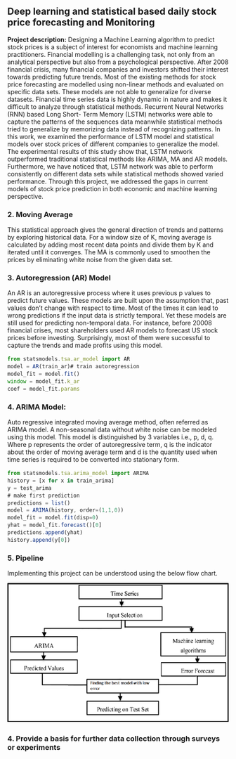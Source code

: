 ## Deep learning and statistical based daily stock price forecasting and Monitoring

**Project description:** Designing a Machine Learning algorithm to predict stock prices is a subject of interest for economists and machine learning practitioners. Financial modelling is a challenging task, not only from an analytical perspective but also from a psychological perspective. After 2008 financial crisis, many financial companies and investors shifted their interest towards predicting future trends. Most of the existing methods for stock price forecasting are modelled using non-linear methods and evaluated on specific data sets. These models are not able to generalize for diverse datasets. Financial time series data is highly dynamic in nature and makes it difficult to analyze through statistical methods. Recurrent Neural Networks (RNN) based Long Short- Term Memory (LSTM) networks were able to capture the patterns of the sequences data meanwhile statistical methods tried to generalize by memorizing data instead of recognizing patterns. In this work, we examined the performance of LSTM model and statistical models over stock prices of different companies to generalize the model. The experimental results of this study show that, LSTM network outperformed traditional statistical methods like ARIMA, MA and AR models. Furthermore, we have noticed that, LSTM network was able to perform consistently on different data sets while statistical methods showed varied performance. Through this project, we addressed the gaps in current models of stock price prediction in both economic and machine learning perspective.



### 2. Moving Average
This statistical approach gives the general direction of trends and patterns by exploring historical data. For a window size of K, moving average is calculated by adding most recent data points and divide them by K and iterated until it converges. The MA is commonly used to smoothen the prices by eliminating white noise from the given data set.

### 3. Autoregression (AR) Model 

An AR is an autoregressive process where it uses previous p values to predict future values. These models are built upon the assumption that, past values don’t change with respect to time. Most of the times it can lead to wrong predictions if the input data is strictly temporal. Yet these models are still used for predicting non-temporal data. For instance, before 20008 financial crises, most shareholders used AR models to forecast US stock prices before investing. Surprisingly, most of them were successful to capture the trends and made profits using this model. 

```javascript
from statsmodels.tsa.ar_model import AR
model = AR(train_ar)# train autoregression
model_fit = model.fit()
window = model_fit.k_ar
coef = model_fit.params
```
### 4. ARIMA Model:
Auto regressive integrated moving average method, often referred as ARIMA model. A non-seasonal data without white noise can be modeled using this model. This model is distinguished by 3 variables i.e., p, d, q. Where p represents the order of autoregressive term, q is the indicator about the order of moving average term and d is the quantity used when time series is required to be converted into stationary form.

```javascript
from statsmodels.tsa.arima_model import ARIMA
history = [x for x in train_arima]
y = test_arima
# make first prediction
predictions = list()
model = ARIMA(history, order=(1,1,0))
model_fit = model.fit(disp=0)
yhat = model_fit.forecast()[0]
predictions.append(yhat)
history.append(y[0])
```

### 5. Pipeline
Implementing this project can be understood using the below flow chart. 

<img src="images/pipeline.png?raw=true"/>

### 4. Provide a basis for further data collection through surveys or experiments



